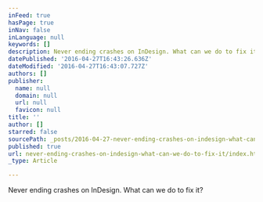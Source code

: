 ```yaml
---
inFeed: true
hasPage: true
inNav: false
inLanguage: null
keywords: []
description: Never ending crashes on InDesign. What can we do to fix it?
datePublished: '2016-04-27T16:43:26.636Z'
dateModified: '2016-04-27T16:43:07.727Z'
authors: []
publisher:
  name: null
  domain: null
  url: null
  favicon: null
title: ''
author: []
starred: false
sourcePath: _posts/2016-04-27-never-ending-crashes-on-indesign-what-can-we-do-to-fix-it.md
published: true
url: never-ending-crashes-on-indesign-what-can-we-do-to-fix-it/index.html
_type: Article

---
```

Never ending crashes on InDesign. What can we do to fix it?